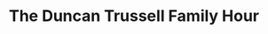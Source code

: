 ---
title: "The Duncan Trussell Family Hour"
description: "A weekly electronic salon style super show."
url-thumbnail: "http://static.libsyn.com/p/assets/5/3/7/1/53713dde67c77a26/artwork_duncan_trussell_family_hour.jpg"
url-rss: "http://lavenderhour.libsyn.com/rss"
url-web: "http://www.duncantrussell.com/"
url-itunes: "https://itunes.apple.com/us/podcast/duncan-trussell-family-hour/id350580455?mt=2&uo=4"
tags:         [comedy, fringe, interview, spirituality]
---